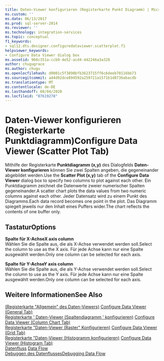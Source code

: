 ```yaml
---
title: Daten-Viewer konfigurieren (Registerkarte Punkt Diagramm) | Microsoft-Dokumentation
ms.custom: ''
ms.date: 06/13/2017
ms.prod: sql-server-2014
ms.reviewer: ''
ms.technology: integration-services
ms.topic: conceptual
f1_keywords:
- sql12.dts.designer.configuredataviewer.scatterplot.f1
helpviewer_keywords:
- Configure Data Viewer dialog box
ms.assetid: 960c351a-ccb9-4e52-acd4-442246a3a328
author: chugugrace
ms.author: chugu
ms.openlocfilehash: d9001c5f3890bfb3623715ff6c6deeb70116bb73
ms.sourcegitcommit: ad4d92dce894592a259721a1571b1d8736abacdb
ms.translationtype: MT
ms.contentlocale: de-DE
ms.lasthandoff: 08/04/2020
ms.locfileid: "87619278"
---
```

# <a name="configure-data-viewer-scatter-plot-tab"></a><span data-ttu-id="3c400-102">Daten-Viewer konfigurieren (Registerkarte Punktdiagramm)</span><span class="sxs-lookup"><span data-stu-id="3c400-102">Configure Data Viewer (Scatter Plot Tab)</span></span>
  <span data-ttu-id="3c400-103">Mithilfe der Registerkarte **Punktdiagramm (x,y)** des Dialogfelds **Daten-Viewer konfigurieren** können Sie zwei Spalten angeben, die gegeneinander abgebildet werden.</span><span class="sxs-lookup"><span data-stu-id="3c400-103">Use the **Scatter Plot (x,y)** tab of the **Configure Data Viewer** dialog box to specify two columns to plot against each other.</span></span> <span data-ttu-id="3c400-104">Ein Punktdiagramm zeichnet die Datenwerte zweier numerischer Spalten gegeneinander.</span><span class="sxs-lookup"><span data-stu-id="3c400-104">A scatter chart plots the data values from two numeric columns against each other.</span></span> <span data-ttu-id="3c400-105">Jeder Datensatz wird zu einem Punkt des Diagramms.</span><span class="sxs-lookup"><span data-stu-id="3c400-105">Each data record becomes one point in the plot.</span></span> <span data-ttu-id="3c400-106">Das Diagramm spiegelt jeweils nur den Inhalt eines Puffers wider.</span><span class="sxs-lookup"><span data-stu-id="3c400-106">The chart reflects the contents of one buffer only.</span></span>  
  
## <a name="options"></a><span data-ttu-id="3c400-107">Tastatur</span><span class="sxs-lookup"><span data-stu-id="3c400-107">Options</span></span>  
 <span data-ttu-id="3c400-108">**Spalte für X-Achse**</span><span class="sxs-lookup"><span data-stu-id="3c400-108">**X axis column**</span></span>  
 <span data-ttu-id="3c400-109">Wählen Sie die Spalte aus, die als X-Achse verwendet werden soll.</span><span class="sxs-lookup"><span data-stu-id="3c400-109">Select the column to use as the X axis.</span></span> <span data-ttu-id="3c400-110">Für jede Achse kann nur eine Spalte ausgewählt werden.</span><span class="sxs-lookup"><span data-stu-id="3c400-110">Only one column can be selected for each axis.</span></span>  
  
 <span data-ttu-id="3c400-111">**Spalte für Y-Achse**</span><span class="sxs-lookup"><span data-stu-id="3c400-111">**Y axis column**</span></span>  
 <span data-ttu-id="3c400-112">Wählen Sie die Spalte aus, die als Y-Achse verwendet werden soll.</span><span class="sxs-lookup"><span data-stu-id="3c400-112">Select the column to use as the Y axis.</span></span> <span data-ttu-id="3c400-113">Für jede Achse kann nur eine Spalte ausgewählt werden.</span><span class="sxs-lookup"><span data-stu-id="3c400-113">Only one column can be selected for each axis.</span></span>  
  
## <a name="see-also"></a><span data-ttu-id="3c400-114">Weitere Informationen</span><span class="sxs-lookup"><span data-stu-id="3c400-114">See Also</span></span>  
 <span data-ttu-id="3c400-115">[&#40;Registerkarte "Allgemein" des Daten-Viewers&#41;](../../2014/integration-services/configure-data-viewer-general-tab.md) </span><span class="sxs-lookup"><span data-stu-id="3c400-115">[Configure Data Viewer &#40;General Tab&#41;](../../2014/integration-services/configure-data-viewer-general-tab.md) </span></span>  
 <span data-ttu-id="3c400-116">[Registerkarte ' Daten-Viewer &#40;Spaltendiagramm ' konfigurieren&#41;](../../2014/integration-services/configure-data-viewer-column-chart-tab.md) </span><span class="sxs-lookup"><span data-stu-id="3c400-116">[Configure Data Viewer &#40;Column Chart Tab&#41;](../../2014/integration-services/configure-data-viewer-column-chart-tab.md) </span></span>  
 <span data-ttu-id="3c400-117">[Registerkarte "Daten-Viewer &#40;Raster" Konfigurieren&#41;](../../2014/integration-services/configure-data-viewer-grid-tab.md) </span><span class="sxs-lookup"><span data-stu-id="3c400-117">[Configure Data Viewer &#40;Grid Tab&#41;](../../2014/integration-services/configure-data-viewer-grid-tab.md) </span></span>  
 <span data-ttu-id="3c400-118">[Registerkarte "Daten-Viewer &#40;Histogramm konfigurieren&#41;](../../2014/integration-services/configure-data-viewer-histogram-tab.md) </span><span class="sxs-lookup"><span data-stu-id="3c400-118">[Configure Data Viewer &#40;Histogram Tab&#41;](../../2014/integration-services/configure-data-viewer-histogram-tab.md) </span></span>  
 <span data-ttu-id="3c400-119">[Datenfluss](data-flow/data-flow.md) </span><span class="sxs-lookup"><span data-stu-id="3c400-119">[Data Flow](data-flow/data-flow.md) </span></span>  
 [<span data-ttu-id="3c400-120">Debuggen des Datenflusses</span><span class="sxs-lookup"><span data-stu-id="3c400-120">Debugging Data Flow</span></span>](troubleshooting/debugging-data-flow.md)  
  
  
